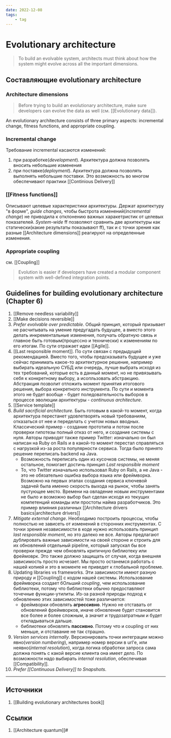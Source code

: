 ```yaml
---
date: 2022-12-08
tags:
    - tag
---
```

# Evolutionary architecture

> To build an evolvable system, architects must think about how the system might evolve across all the important dimensions.

## Составляющие evolutionary architecture

### Architecture dimensions

> Before trying to build an evolutionary architecture, make sure developers can evolve the data as well (см. [[Evolutionary data]]).

An evolutionary architecture consists of three primary aspects: incremental change, fitness functions, and appropriate coupling.

### Incremental change

Требование incremental касаются изменений:

1. при разработке(*development*). Архитектура должна позволять вносить небольшие изменения
1. при поставке(*deployment*). Архитектура должна позволять выполнять небольшие поставки. Это возможность во многом обеспечивают практики [[Continious Delivery]]

### [[Fitness functions]]

Описывают целевые характеристики архитектуры. Держат архитектуру "в форме", *guide changes*, чтобы быстрота изменений(*incremental change*) не приводила к отклонению важных харакетристик от целевых показателей. *System-wide* ff позволяют сравнить  две архитектуры как статически(какие результаты показывают ff), так и с точки зрения как разные [[Architecture dimensions]] реагируют на определенные изменения.

### Appropriate coupling

см. [[Coupling]]

> Evolution is easier if developers have created a modular component system with well-defined integration points.

## Guidelines for building evolutionary architecture (Chapter 6)

1. [[Remove needless variability]]
1. [[Make decisions reversible]]
1. *Prefer evolvable over predictable*. Общий принцип, который призывает не расчитывать на умение предугадать будущее, а вместо этого делать инкрементальные изменения, получать обратную связь и главное быть готовым(процессно и технически) к изменениям по его итогам. По сути отражает идеи [[Agile]].
1. [[Last responsible moment]]. По сути связан с предыдущей рекомендацией. Вместо того, чтобы предсказывать будущее и уже сейчас принимать какое-то архитектурное решение, например выбирать идеальную СУБД или очередь, лучше выбрать исходя из тех требований, которые есть в данный момент, но не привязывать себя к конкретному выбору, а исопльзовать абстракцию. Абстракция позволит отложить момент принятия итогового решения, выбора конкретного инструмента. По сути и момента этого не будет вообще - будет поледовательность выборов в процессе эволюции архитектуры - *continuous architecture*.
1. [[Service template]]
1. *Build sacrificial architecture*. Быть готовым в какой-то момент, когда архитектура перестанет удовлетворять новый требованиям, отказаться от нее и переделать с учетом новых вводных. Классический пример - создание прототипа и потом после проверки гипотезы полный отказ от него, и создание системы с нуля. Авторы приводят также пример Twitter: изначально он был написан на Ruby on Rails и в какой-то момент перестал справляться с нагрузкой из-за роста популярности сервиса. Тогда было принято решение переписать backend на Java.
    * Возможность переписать один из кусочков системы, не меняя остальное, помогает достичь принцип *Last responsible moment*
    * То, что Twitter изначально использовал Ruby on Rails, а не Java - это не обязательно ошибка выбора языка или фреймворка. Возможно на первых этапах создания сервиса ключевой задачей была именно скорость выхода на рынок, чтобы занять пустующее место. Времени на овладение новым инструментами не было и возможно выбор был сделан исходя из текущих компетенций команды или простоты найма разработчиков. Это пример влияния различных [[Architecture drivers basics|architecture drivers]]
1. *Mitigate external change*. Необходимо построить процессы, чтобы полностью не зависеть от изменений в сторонних инструментах. С точки зрения независимости в коде нужно использовать принцип *last responsible moment*, но это далеко не все. Авторы предлагают дублировать важные зависимости на своей стороне и строить для их обновлений отдельный pipeline, который запускал бы все проверки прежде чем обновлять критичную библиотеку или фреймоврк. Это также должно защищать от случая, когда внешняя зависимость просто исчезает. Мы просто останемся работать с нашей копией и это в моменте не приведет к глобальной проблеме.
1. Updating libraries vs frameworks. Эти зависимости имеют разную природу и [[Coupling]] с кодом нашей системы. Использование фреймворка создает бОльший *coupling*, чем использование библиотеки, потому что библиотеки обычно предоставляют точечные функции-утилиты. Из-за разной природы подход к обновлению этих зависимостей тоже различается:
    * фреймворки обновлять **агрессивно**. Нужно не отставать от обновлений фреймворков, иначе обновление будет становится все более и более сложным, а значит и трудозатратным и будет откладываться дальше.
    * библиотеки обновлять **пассивно**. Потому что и coupling от них меньше, и отставание не так страшно.
1. *Version services internally*. Версионировать точки интеграции можно явно(*version numbering*), например номер версии в url'e, или неявно(*internal resolution*), когда логика обработки запроса сама должна понять с какой версие клиента она имеет дело. По возможности надо выбирать *internal resolution*, обеспечивая [[Compatibility]].
1. *Prefer [[Continuous Delivery]] to Snapshots*.

---

## Источники

1. [[Building evolutionary architectures book]]

## Ссылки

1. [[Architecture quantum]]#
